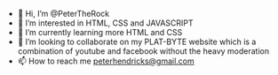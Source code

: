 - 👋 Hi, I’m @PeterTheRock
- 👀 I’m interested in HTML, CSS and JAVASCRIPT
- 🌱 I’m currently learning more HTML and CSS
- 💞️ I’m looking to collaborate on my PLAT-BYTE website which is a combination of youtube and facebook without the heavy moderation
- 📫 How to reach me peterhendricks@gmail.com

<!---
PeterTheRock/PeterTheRock is a ✨ special ✨ repository because its `README.md` (this file) appears on your GitHub profile.
You can click the Preview link to take a look at your changes.
--->
